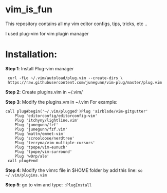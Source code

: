 # vim_is_fun
This repository contains all my vim editor configs, tips, tricks, etc ..

I used plug-vim for vim plugin manager
# Installation:

**Step 1**: Install Plug-vim manager
   ```
    curl -fLo ~/.vim/autoload/plug.vim --create-dirs \
    https://raw.githubusercontent.com/junegunn/vim-plug/master/plug.vim 
   ```
  
**Step 2**: Create plugins.vim in ~/.vim/

**Step 3**: Modify the plugins.vm in ~/.vim 
For example:
  ```
  call plug#begin('~/.vim/plugged')Plug 'airblade/vim-gitgutter'
      Plug 'editorconfig/editorconfig-vim'
      Plug 'itchyny/lightline.vim'
      Plug 'junegunn/fzf'
      Plug 'junegunn/fzf.vim'
      Plug 'mattn/emmet-vim'
      Plug 'scrooloose/nerdtree'
      Plug 'terryma/vim-multiple-cursors'
      Plug 'tpope/vim-eunuch'
      Plug 'tpope/vim-surround'
      Plug 'w0rp/ale'
   call plug#end
  ```
     
**Step 4**: Modify the vimrc file in $HOME folder by add this line:
     ```so ~/.vim/plugins.vim```
     
**Step 5**: go to vim and type:
     ```:PlugInstall```
